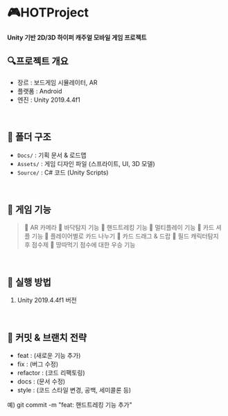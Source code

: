 # 🎮HOTProject
**Unity 기반 2D/3D 하이퍼 캐주얼 모바일 게임 프로젝트**

## 🔍프로젝트 개요
- 장르 : 보드게임 시뮬레이터, AR
- 플랫폼 : Android
- 엔진 : Unity 2019.4.4f1
  
<br />

## 📁 폴더 구조
- `Docs/` : 기획 문서 & 로드맵
- `Assets/` : 게임 디자인 파일 (스프라이트, UI, 3D 모델)
- `Source/` : C# 코드 (Unity Scripts)
  
<br />

## 📜 게임 기능
>📌 AR 카메라
>📌 바닥탐지 기능
>📌 핸드트레킹 기능
>📌 멀티플레이 기능
>📌 카드 셔플 기능
>📌 플레이어별로 카드 나누기
>📌 카드 드래그 & 드랍
>📌 필드 캐릭터탐지 후 점수제
>📌 땅따먹기 점수에 대한 우승 기능

<br />

## 🚀 실행 방법
1. Unity 2019.4.4f1 버전
   
<br />

## 📜 커밋 & 브랜치 전략
- feat : (새로운 기능 추가)
- fix : (버그 수정)
- refactor : (코드 리팩토링)
- docs : (문서 수정)
- style : (코드 스타일 변경, 공백, 세미콜론 등)

예) git commit -m "feat: 핸드트레킹 기능 추가"
